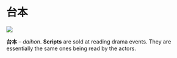 # 台本

![](https://lh5.googleusercontent.com/uFSFYegC72wjbRRw17YcfBveQ9SDMByBCUYCT6Gzqx-JbAPlge0uxYncoAm7rGo38jhUt34K4mTlBnvR-KY7xNYR2u7ixuHs6Siw_ZW4moILBBC9T9qxMSwLqJHrzsEr5h3FDa7i)

**台本** – _daihon_. **Scripts** are sold at reading drama events. They are essentially the same ones being read by the actors.
